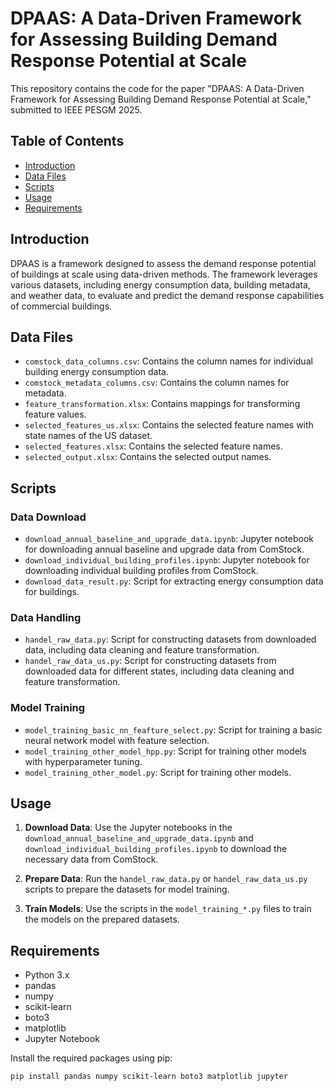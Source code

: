 # DPAAS: A Data-Driven Framework for Assessing Building Demand Response Potential at Scale

This repository contains the code for the paper "DPAAS: A Data-Driven Framework for Assessing Building Demand Response Potential at Scale," submitted to IEEE PESGM 2025.

## Table of Contents

- [Introduction](#introduction)
- [Data Files](#data-files)
- [Scripts](#scripts)
- [Usage](#usage)
- [Requirements](#requirements)

## Introduction

DPAAS is a framework designed to assess the demand response potential of buildings at scale using data-driven methods. The framework leverages various datasets, including energy consumption data, building metadata, and weather data, to evaluate and predict the demand response capabilities of commercial buildings.


## Data Files

- `comstock_data_columns.csv`: Contains the column names for individual building energy consumption data.
- `comstock_metadata_columns.csv`: Contains the column names for metadata.
- `feature_transformation.xlsx`: Contains mappings for transforming feature values.
- `selected_features_us.xlsx`: Contains the selected feature names with state names of the US dataset.
- `selected_features.xlsx`: Contains the selected feature names.
- `selected_output.xlsx`: Contains the selected output names.

## Scripts

### Data Download

- `download_annual_baseline_and_upgrade_data.ipynb`: Jupyter notebook for downloading annual baseline and upgrade data from ComStock.
- `download_individual_building_profiles.ipynb`: Jupyter notebook for downloading individual building profiles from ComStock.
- `download_data_result.py`: Script for extracting energy consumption data for buildings.

### Data Handling

- `handel_raw_data.py`: Script for constructing datasets from downloaded data, including data cleaning and feature transformation.
- `handel_raw_data_us.py`: Script for constructing datasets from downloaded data for different states, including data cleaning and feature transformation.

### Model Training

- `model_training_basic_nn_feafture_select.py`: Script for training a basic neural network model with feature selection.
- `model_training_other_model_hpp.py`: Script for training other models with hyperparameter tuning.
- `model_training_other_model.py`: Script for training other models.

## Usage

1. **Download Data**: Use the Jupyter notebooks in the `download_annual_baseline_and_upgrade_data.ipynb` and `download_individual_building_profiles.ipynb` to download the necessary data from ComStock.

2. **Prepare Data**: Run the `handel_raw_data.py` or `handel_raw_data_us.py` scripts to prepare the datasets for model training.

3. **Train Models**: Use the scripts in the `model_training_*.py` files to train the models on the prepared datasets.

## Requirements

- Python 3.x
- pandas
- numpy
- scikit-learn
- boto3
- matplotlib
- Jupyter Notebook

Install the required packages using pip:

```sh
pip install pandas numpy scikit-learn boto3 matplotlib jupyter

